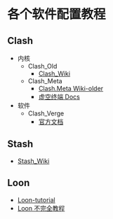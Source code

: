 # 各个软件配置教程
## Clash
- 内核
  - Clash_Old
    - [Clash_Wiki](https://clash.wiki/)
  - Clash_Meta
    - [Clash.Meta Wiki-older](https://clash-meta.gitbook.io/clash.meta-wiki-older)
    - [虚空终端 Docs](https://wiki.metacubex.one/)
- 软件
  - Clash_Verge
    - [官方文档](https://clash-verge-rev.github.io/index.html#_4) 
 ## Stash
 - [Stash_Wiki](https://stash.wiki/get-started)
## Loon
- [Loon-tutorial](https://github.com/KeLee8/Loon-tutorial)
- [Loon 不完全教程](https://www.notion.so/godtools/Loon-f0a98c39f5224c09b281c79837380431)

